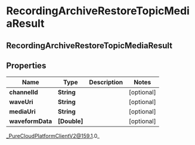 # RecordingArchiveRestoreTopicMediaResult

## RecordingArchiveRestoreTopicMediaResult

## Properties

|Name | Type | Description | Notes|
|------------ | ------------- | ------------- | -------------|
| **channelId** | **String** |  | [optional] |
| **waveUri** | **String** |  | [optional] |
| **mediaUri** | **String** |  | [optional] |
| **waveformData** | **[Double]** |  | [optional] |



_PureCloudPlatformClientV2@159.1.0_
